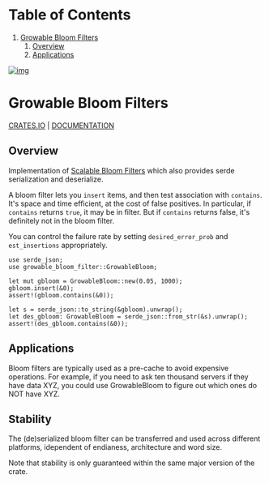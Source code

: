 
# Table of Contents

1.  [Growable Bloom Filters](#orgc836e6e)
    1.  [Overview](#org29257da)
    2.  [Applications](#orgb25d40f)

[![img](https://github.com/dpbriggs/growable-bloom-filters/workflows/Growable%20Bloom%20Filters/badge.svg)](https://github.com/dpbriggs/growable-bloom-filters)


<a id="orgc836e6e"></a>

# Growable Bloom Filters

[CRATES.IO](https://crates.io/crates/growable-bloom-filter) | [DOCUMENTATION](https://docs.rs/growable-bloom-filter/latest/growable_bloom_filter/struct.GrowableBloom.html)


<a id="org29257da"></a>

## Overview

Implementation of [Scalable Bloom Filters](http://citeseerx.ist.psu.edu/viewdoc/download?doi=10.1.1.62.7953&rep=rep1&type=pdf) which also provides serde serialization and deserialize.

A bloom filter lets you `insert` items, and then test association with `contains`.
It's space and time efficient, at the cost of false positives.
In particular, if `contains` returns `true`, it may be in filter.
But if `contains` returns false, it's definitely not in the bloom filter.

You can control the failure rate by setting `desired_error_prob` and `est_insertions` appropriately.

    use serde_json;
    use growable_bloom_filter::GrowableBloom;
    
    let mut gbloom = GrowableBloom::new(0.05, 1000);
    gbloom.insert(&0);
    assert!(gbloom.contains(&0));
    
    let s = serde_json::to_string(&gbloom).unwrap();
    let des_gbloom: GrowableBloom = serde_json::from_str(&s).unwrap();
    assert!(des_gbloom.contains(&0));


<a id="orgb25d40f"></a>

## Applications

Bloom filters are typically used as a pre-cache to avoid expensive operations.
For example, if you need to ask ten thousand servers if they have data XYZ,
you could use GrowableBloom to figure out which ones do NOT have XYZ.

## Stability

The (de)serialized bloom filter can be transferred and used across different
platforms, idependent of endianess, architecture and word size.

Note that stability is only guaranteed within the same major version of the crate.

